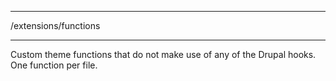 ******************************************************************************
/extensions/functions
******************************************************************************

Custom theme functions that do not make use of any of the Drupal hooks.  
One function per file.

